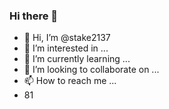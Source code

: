 ### Hi there 👋
- 👋 Hi, I’m @stake2137
- 👀 I’m interested in ...
- 🌱 I’m currently learning ...
- 💞️ I’m looking to collaborate on ...
- 📫 How to reach me ...
- 81
<!--
**Themanhdh/themanhdh** is a ✨ _special_ ✨ repository because its `README.md` (this file) appears on your GitHub profile.


